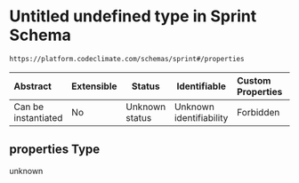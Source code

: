 # Untitled undefined type in Sprint Schema

```txt
https://platform.codeclimate.com/schemas/sprint#/properties
```




| Abstract            | Extensible | Status         | Identifiable            | Custom Properties | Additional Properties | Access Restrictions | Defined In                                                                           |
| :------------------ | ---------- | -------------- | ----------------------- | :---------------- | --------------------- | ------------------- | ------------------------------------------------------------------------------------ |
| Can be instantiated | No         | Unknown status | Unknown identifiability | Forbidden         | Allowed               | none                | [Sprint.schema.json\*](../../spec/schemas/Sprint.schema.json "open original schema") |

## properties Type

unknown
